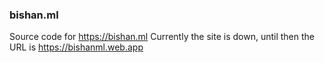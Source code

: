 ### bishan.ml
Source code for https://bishan.ml
Currently the site is down, until then the URL is https://bishanml.web.app
